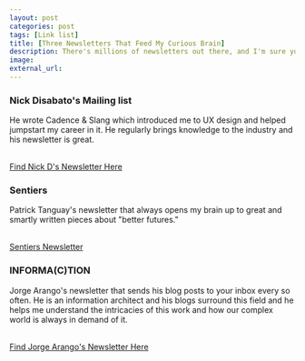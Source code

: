```yaml
---
layout: post
categories: post
tags: [Link list]
title: [Three Newsletters That Feed My Curious Brain]
description: There's millions of newsletters out there, and I'm sure you have a bunch of favorites. Here's a bunch I'm subscribed to that always end up making me feel like I learned something very valuable. 
image:
external_url:
---
```

### Nick Disabato's Mailing list

He wrote Cadence & Slang which introduced me to UX design and helped jumpstart my career in it. He regularly brings knowledge to the industry and his newsletter is great.  

<br>
<a class="button-secondary" href="https://draft.nu">Find Nick D's Newsletter Here</a>


### Sentiers 

Patrick Tanguay's newsletter that always opens my brain up to great and smartly written pieces about "better futures."

<br>
<a class="button-secondary" href="https://sentiers.media">Sentiers Newsletter</a>


### INFORMA(C)TION

Jorge Arango's newsletter that sends his blog posts to your inbox every so often. He is an information architect and his blogs surround this field and he helps me understand the intricacies of this work and how our complex world is always in demand of it. 

<br>
<a class="button-secondary" href="https://jarango.com">Find Jorge Arango's Newsletter Here</a>